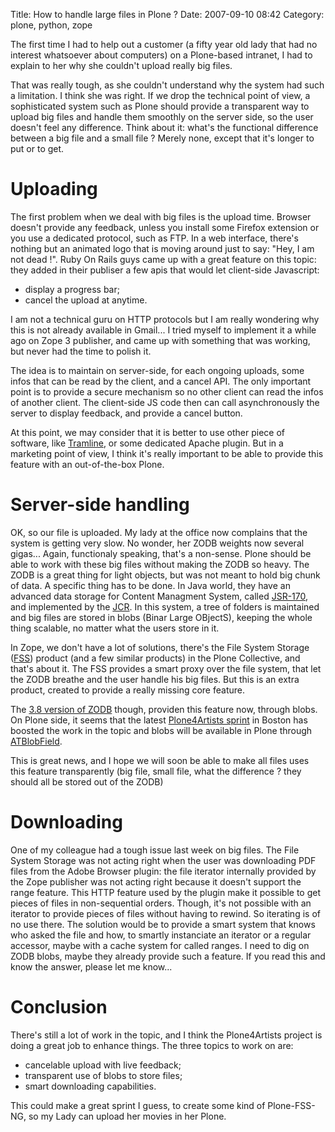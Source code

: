 Title: How to handle large files in Plone ?
Date: 2007-09-10 08:42
Category: plone, python, zope

The first time I had to help out a customer (a fifty year old lady that
had no interest whatsoever about computers) on a Plone-based intranet, I
had to explain to her why she couldn't upload really big files.   
  
That was really tough, as she couldn't understand why the system had
such a limitation. I think she was right. If we drop the technical point
of view, a sophisticated system such as Plone should provide a
transparent way to upload big files and handle them smoothly on the
server side, so the user doesn't feel any difference. Think about it:
what's the functional difference between a big file and a small file ?
Merely none, except that it's longer to put or to get.   

  
  
# Uploading

  
The first problem when we deal with big files is the upload time.
Browser doesn't provide any feedback, unless you install some Firefox
extension or you use a dedicated protocol, such as FTP. In a web
interface, there's nothing but an animated logo that is moving around
just to say: "Hey, I am not dead !". Ruby On Rails guys came up with a
great feature on this topic: they added in their publiser a few apis
that would let client-side Javascript:   
-   display a progress bar;
-   cancel the upload at anytime.

  
I am not a technical guru on HTTP protocols but I am really wondering
why this is not already available in Gmail... I tried myself to
implement it a while ago on Zope 3 publisher, and came up with something
that was working, but never had the time to polish it.   
  
The idea is to maintain on server-side, for each ongoing uploads, some
infos that can be read by the client, and a cancel API. The only
important point is to provide a secure mechanism so no other client can
read the infos of another client. The client-side JS code then can call
asynchronously the server to display feedback, and provide a cancel
button.   
  
At this point, we may consider that it is better to use other piece of
software, like [Tramline][], or some dedicated Apache plugin. But in a
marketing point of view, I think it's really important to be able to
provide this feature with an out-of-the-box Plone.   

  
  
# Server-side handling

  
OK, so our file is uploaded. My lady at the office now complains that
the system is getting very slow. No wonder, her ZODB weights now several
gigas... Again, functionaly speaking, that's a non-sense. Plone should
be able to work with these big files without making the ZODB so heavy.
The ZODB is a great thing for light objects, but was not meant to hold
big chunk of data. A specific thing has to be done. In Java world, they
have an advanced data storage for Content Managment System, called
[JSR-170][], and implemented by the [JCR][]. In this system, a tree of
folders is maintained and big files are stored in blobs (Binar Large
OBjectS), keeping the whole thing scalable, no matter what the users
store in it.   
  
In Zope, we don't have a lot of solutions, there's the File System
Storage ([FSS][]) product (and a few similar products) in the Plone
Collective, and that's about it. The FSS provides a smart proxy over the
file system, that let the ZODB breathe and the user handle his big
files. But this is an extra product, created to provide a really missing
core feature.   
  
The [3.8 version of ZODB][] though, providen this feature now, through
blobs. On Plone side, it seems that the latest [Plone4Artists sprint][]
in Boston has boosted the work in the topic and blobs will be available
in Plone through [ATBlobField][].   
  
This is great news, and I hope we will soon be able to make all files
uses this feature transparently (big file, small file, what the
difference ? they should all be stored out of the ZODB)   

  
  
# Downloading

  
One of my colleague had a tough issue last week on big files. The File
System Storage was not acting right when the user was downloading PDF
files from the Adobe Browser plugin: the file iterator internally
provided by the Zope publisher was not acting right because it doesn't
support the range feature. This HTTP feature used by the plugin make it
possible to get pieces of files in non-sequential orders. Though, it's
not possible with an iterator to provide pieces of files without having
to rewind. So iterating is of no use there. The solution would be to
provide a smart system that knows who asked the file and how, to smartly
instanciate an iterator or a regular accessor, maybe with a cache system
for called ranges. I need to dig on ZODB blobs, maybe they already
provide such a feature. If you read this and know the answer, please let
me know...   

  
  
# Conclusion

  
There's still a lot of work in the topic, and I think the Plone4Artists
project is doing a great job to enhance things. The three topics to work
on are:   
-   cancelable upload with live feedback;
-   transparent use of blobs to store files;
-   smart downloading capabilities.

  
This could make a great sprint I guess, to create some kind of
Plone-FSS-NG, so my Lady can upload her movies in her Plone.

  [Tramline]: http://infrae.com/products/tramline
  [JSR-170]: http://jcp.org/en/jsr/detail?id=170
  [JCR]: http://en.wikipedia.org/wiki/JSR-170
  [FSS]: http://ingeniweb.sourceforge.net/Products/FileSystemStorage
  [3.8 version of ZODB]: http://www.nabble.com/ZODB-3.8.0b1-is-released-t3903510.html
  [Plone4Artists sprint]: http://plone.org/news/plone4artists-sprint-in-boston-a-success
  [ATBlobField]: http://dev.plone.org/collective/browser/ATBlobField
